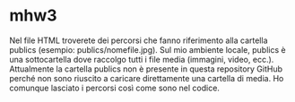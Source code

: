 # mhw3
Nel file HTML troverete dei percorsi che fanno riferimento alla cartella publics (esempio: publics/nomefile.jpg).
Sul mio ambiente locale, publics è una sottocartella dove raccolgo tutti i file media (immagini, video, ecc.).
Attualmente la cartella publics non è presente in questa repository GitHub perché non sono riuscito a caricare direttamente una cartella di media.
Ho comunque lasciato i percorsi così come sono nel codice.
